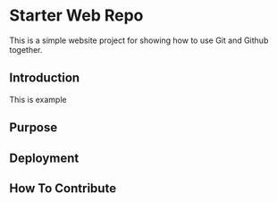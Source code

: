 # Starter Web Repo

This is a simple website project for showing how to use Git and Github together. 

## Introduction

This is example

## Purpose

## Deployment

## How To Contribute
